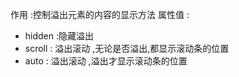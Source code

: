 作用 :控制溢出元素的内容的显示方法
属性值 : 
+ hidden :隐藏溢出
+ scroll : 溢出滚动 ,无论是否溢出,都显示滚动条的位置
+ auto : 溢出滚动 ,溢出才显示滚动条的位置